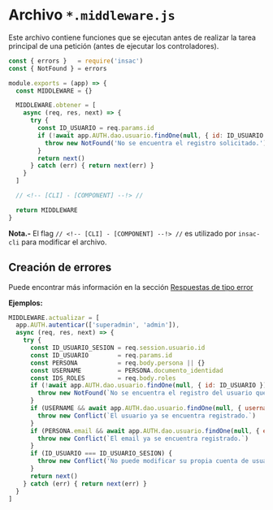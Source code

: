 # Archivo  `*.middleware.js`

Este archivo contiene funciones que se ejecutan antes de realizar la tarea principal de una petición (antes de ejecutar los controladores).

```js
const { errors }   = require('insac')
const { NotFound } = errors

module.exports = (app) => {
  const MIDDLEWARE = {}

  MIDDLEWARE.obtener = [
    async (req, res, next) => {
      try {
        const ID_USUARIO = req.params.id
        if (!await app.AUTH.dao.usuario.findOne(null, { id: ID_USUARIO })) {
          throw new NotFound('No se encuentra el registro solicitado.')
        }
        return next()
      } catch (err) { return next(err) }
    }
  ]

  // <!-- [CLI] - [COMPONENT] --!> //

  return MIDDLEWARE
}
```

**Nota.-** El flag `// <!-- [CLI] - [COMPONENT] --!> //` es utilizado por `insac-cli` para modificar el archivo.

## Creación de errores

Puede encontrar más información en la sección [Respuestas de tipo error](./doc/response#respuestas-de-tipo-error)

**Ejemplos:**

```js
MIDDLEWARE.actualizar = [
  app.AUTH.autenticar(['superadmin', 'admin']),
  async (req, res, next) => {
    try {
      const ID_USUARIO_SESION = req.session.usuario.id
      const ID_USUARIO        = req.params.id
      const PERSONA           = req.body.persona || {}
      const USERNAME          = PERSONA.documento_identidad
      const IDS_ROLES         = req.body.roles
      if (!await app.AUTH.dao.usuario.findOne(null, { id: ID_USUARIO })) {
        throw new NotFound(`No se encuentra el registro del usuario que desea actualizar.`)
      }
      if (USERNAME && await app.AUTH.dao.usuario.findOne(null, { username: USERNAME }, { id: ID_USUARIO }, null, false)) {
        throw new Conflict(`El usuario ya se encuentra registrado.`)
      }
      if (PERSONA.email && await app.AUTH.dao.usuario.findOne(null, { email: PERSONA.email }, { id: ID_USUARIO }, null, false)) {
        throw new Conflict(`El email ya se encuentra registrado.`)
      }
      if (ID_USUARIO === ID_USUARIO_SESION) {
        throw new Conflict('No puede modificar su propia cuenta de usuario.')
      }
      return next()
    } catch (err) { return next(err) }
  }
]
```
